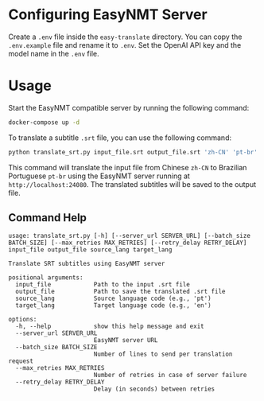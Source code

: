 # Configuring EasyNMT Server

Create a `.env` file inside the `easy-translate` directory. You can copy the `.env.example` file and rename it to `.env`.
Set the OpenAI API key and the model name in the `.env` file.

# Usage

Start the EasyNMT compatible server by running the following command:

```bash
docker-compose up -d
```

To translate a subtitle `.srt` file, you can use the following command:

```bash
python translate_srt.py input_file.srt output_file.srt 'zh-CN' 'pt-br' --server_url http://localhost:24080 --max_retries 1 --batch_size 100
```

This command will translate the input file from Chinese `zh-CN` to Brazilian Portuguese `pt-br` using the EasyNMT server running at `http://localhost:24080`. The translated subtitles will be saved to the output file.

## Command Help

```
usage: translate_srt.py [-h] [--server_url SERVER_URL] [--batch_size BATCH_SIZE] [--max_retries MAX_RETRIES] [--retry_delay RETRY_DELAY] input_file output_file source_lang target_lang

Translate SRT subtitles using EasyNMT server

positional arguments:
  input_file            Path to the input .srt file
  output_file           Path to save the translated .srt file
  source_lang           Source language code (e.g., 'pt')
  target_lang           Target language code (e.g., 'en')

options:
  -h, --help            show this help message and exit
  --server_url SERVER_URL
                        EasyNMT server URL
  --batch_size BATCH_SIZE
                        Number of lines to send per translation request
  --max_retries MAX_RETRIES
                        Number of retries in case of server failure
  --retry_delay RETRY_DELAY
                        Delay (in seconds) between retries
```